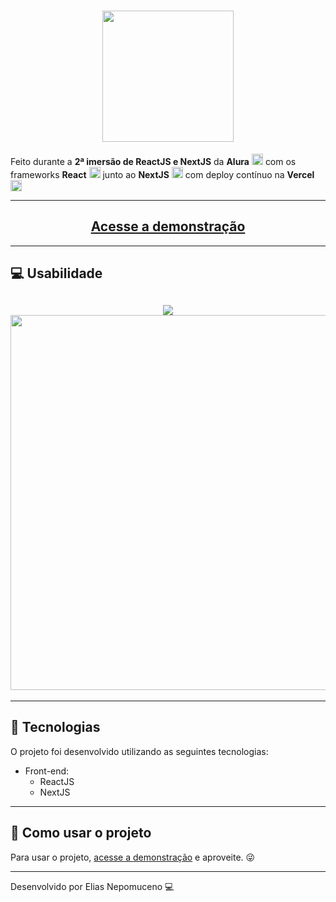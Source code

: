 <h1 align="center">
    <img alt="" title="" src="https://upload.wikimedia.org/wikipedia/commons/thumb/7/77/Breaking_Bad_logo.svg/1200px-Breaking_Bad_logo.svg.png" width="210">
</h1>

Feito durante a **2ª imersão de ReactJS e NextJS** da <a src="https://www.alura.com.br/" blank="_new"><b>Alura</b></a> <img src="https://ik.imagekit.io/b2twgpcgqmc/Breaking_bad_quiz/aluraicon__3jRtOtY6.png" alt="alura" height="18"> com os frameworks **React** <img src="https://ik.imagekit.io/b2twgpcgqmc/Be-the-hero/react_xRRM9SCRlV.png" alt="react" height="18"> junto ao **NextJS** <img src="https://ik.imagekit.io/b2twgpcgqmc/Breaking_bad_quiz/download_UidY13PBc.png" alt="nextjs" height="18"> com deploy contínuo na **Vercel** <img src="https://ik.imagekit.io/b2twgpcgqmc/Breaking_bad_quiz/Screenshot_112__Q3wg2yrw.png" alt="vercel" height="18">

---

<h2 align="center">
    <b><a href="https://breaking-bad-quiz.eliasnepo.vercel.app/">Acesse a demonstração</a></b>
</h2>

---

## 💻 Usabilidade

<h2 align="center">
    <img src="https://ik.imagekit.io/b2twgpcgqmc/Breaking_bad_quiz/Screenshot_113_r9wCBWsVt.png"/>
    <img src="https://ik.imagekit.io/b2twgpcgqmc/Breaking_bad_quiz/breaking-bad_sSIOuEeDK.gif" height="600px"/>
    
</h2>

---

## 🚀 Tecnologias

O projeto foi desenvolvido utilizando as seguintes tecnologias: 

- Front-end:
  - ReactJS
  - NextJS

---

## 📂 Como usar o projeto
 Para usar o projeto, <a href="https://breaking-bad-quiz.eliasnepo.vercel.app/">acesse a demonstração</a> e aproveite. 😜

---

Desenvolvido por Elias Nepomuceno 💻 
